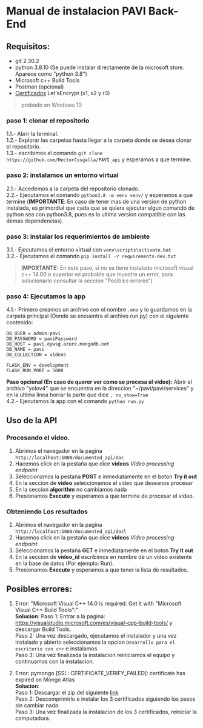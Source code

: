 # Manual de instalacion PAVI Back-End

## Requisitos:
* git 2.30.2 
* python 3.8.10 (Se puede instalar directamente de la microsoft store. Aparece como "python 3.8")
* Microsoft c++ Build Tools
* Postman (opcional)
* [Certificados](https://github.com/HectorCosgalla/PAVIdocs/blob/main/manuales/ManualUsuarioWin10.md#posibles-errores) Let'sEncrypt (x1, x2 y r3)

> probado en Windows 10

### paso 1: clonar el repositorio
1.1.- Abrir la terminal.\
1.2.- Explorar las carpetas hasta llegar a la carpeta donde se desea clonar el repositorio.\
1.3.- escribimos el comando `git clone https://github.com/HectorCosgalla/PAVI_api` y esperamos a que termine.

### paso 2: instalamos un entorno virtual
2.1.- Accedemos a la carpeta del repositorio clonado.\
2.2.- Ejecutamos el comando `python3.8 -m venv venv/` y esperamos a que termine (**IMPORTANTE**: En caso de tener mas de una version de python instalada, es primordial que cada que se quiera ejecutar algun comando de python sea con python3.8, pues es la ultima version compatible con las demas dependencias).


### paso 3: instalar los requerimientos de ambiente
3.1.- Ejecutamos el entorno virtual con `venv\scripts\activate.bat`\
3.2.- Ejecutamos el comando `pip install -r requirements-dev.txt`
> **IMPORTANTE:** En este paso, si no se tiene instalado microsoft visual c++ 14.00 o superior es probable que muestre un error, para solucionarlo consultar la seccion "Posibles errores")

### paso 4: Ejecutamos la app
4.1.- Primero creamos un archivo con el nombre `.env` y lo guardamos en la carpeta principal (Donde se encuentra el archivo run.py) con el siguiente contenido:
```
DB_USER = admin-pavi
DB_PASSWORD = paviPassword
DB_HOST = pavi.eywsg.azure.mongodb.net
DB_NAME = pavi
DB_COLLECTION = videos

FLASK_ENV = development
FLASK_RUN_PORT = 5000
```
**Paso opcional (En caso de querer ver como se procesa el video):** Abrir el archivo "yolov4" que se encuentra en la direccion "~/pavi/pavi/services" y en la ultima linea borrar la parte que dice `, no_show=True`\
4.2.- Ejecutamos la app con el comando `python run.py`

## Uso de la API
### Procesando el video.
1. Abrimos el navegador en la pagina `http://localhost:5000/documented_api/doc`
2. Hacemos click en la pestaña que dice **videos** *Video processing endpoint*
3. Seleccionamos la pestaña **POST** e inmediatamente en el boton **Try it out**
4. En la seccion de **video** seleccionamos el video que deseanos procesar
5. En la seccion **algorithm** no cambiamos nada
6. Presionamos **Execute** y esperamos a que termine de procesar el video.

### Obteniendo Los resultados
1. Abrimos el navegador en la pagina `http://localhost:5000/documented_api/doc`\
2. Hacemos click en la pestaña que dice **videos** *Video processing endpoint*
3. Seleccionamos la pestaña **GET** e inmediatamente en el boton **Try it out**
4. En la seccion de **video_id** escribimos en nombre de un video existente en la base de datos (Por ejemplo: Run).
5. Presionamos **Execute** y esperamos a que tener la lista de resultados.


## Posibles errores:
1. Error: "Microsoft Visual C++ 14.0 is required. Get it with "Microsoft Visual C++ Build Tools":"\
**Solucion**: 
Paso 1: Entrar a la pagina: https://visualstudio.microsoft.com/es/visual-cpp-build-tools/ y descargar Build Tools.\
Paso 2: Una vez descargado, ejecutamos el instalador y una vez instalado y abierto seleccionamos la opcion `Desarrollo para el escritorio con c++` e instalamos\
Paso 3: Una vez finalizada la instalacion reiniciamos el equipo y continuamos con la instalacion.

2. Error: pymongo [SSL: CERTIFICATE_VERIFY_FAILED]: certificate has expired on Mongo Atlas\
**Solucion**:\
Paso 1: Descargar el zip del siguiente [link](https://github.com/HectorCosgalla/PAVIdocs/blob/main/archivos/Let'sEncryptCertificates.zip)\
Paso 2: Descomprimirlo e instalar los 3 certificados siguiendo los pasos sin cambiar nada.\
Paso 3: Una vez finalizada la instalacion de los 3 certificados, reiniciar la computadora.


